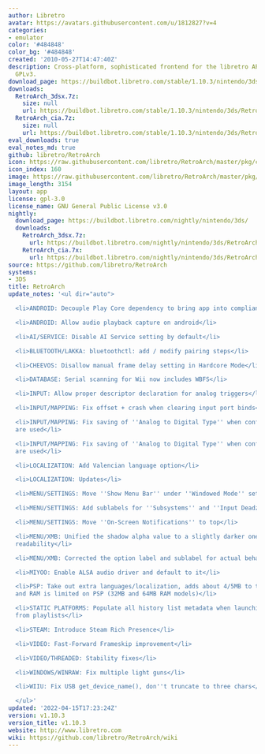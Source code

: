 ```yaml
---
author: Libretro
avatar: https://avatars.githubusercontent.com/u/1812827?v=4
categories:
- emulator
color: '#484848'
color_bg: '#484848'
created: '2010-05-27T14:47:40Z'
description: Cross-platform, sophisticated frontend for the libretro API. Licensed
  GPLv3.
download_page: https://buildbot.libretro.com/stable/1.10.3/nintendo/3ds
downloads:
  RetroArch_3dsx.7z:
    size: null
    url: https://buildbot.libretro.com/stable/1.10.3/nintendo/3ds/RetroArch_3dsx.7z
  RetroArch_cia.7z:
    size: null
    url: https://buildbot.libretro.com/stable/1.10.3/nintendo/3ds/RetroArch_cia.7z
eval_downloads: true
eval_notes_md: true
github: libretro/RetroArch
icon: https://raw.githubusercontent.com/libretro/RetroArch/master/pkg/ctr/assets/default.png
icon_index: 160
image: https://raw.githubusercontent.com/libretro/RetroArch/master/pkg/ctr/assets/libretro_banner.png
image_length: 3154
layout: app
license: gpl-3.0
license_name: GNU General Public License v3.0
nightly:
  download_page: https://buildbot.libretro.com/nightly/nintendo/3ds/
  downloads:
    RetroArch_3dsx.7z:
      url: https://buildbot.libretro.com/nightly/nintendo/3ds/RetroArch_3dsx.7z
    RetroArch_cia.7x:
      url: https://buildbot.libretro.com/nightly/nintendo/3ds/RetroArch_cia.7z
source: https://github.com/libretro/RetroArch
systems:
- 3DS
title: RetroArch
update_notes: '<ul dir="auto">

  <li>ANDROID: Decouple Play Core dependency to bring app into compliance for F-Droid</li>

  <li>ANDROID: Allow audio playback capture on android</li>

  <li>AI/SERVICE: Disable AI Service setting by default</li>

  <li>BLUETOOTH/LAKKA: bluetoothctl: add / modify pairing steps</li>

  <li>CHEEVOS: Disallow manual frame delay setting in Hardcore Mode</li>

  <li>DATABASE: Serial scanning for Wii now includes WBFS</li>

  <li>INPUT: Allow proper descriptor declaration for analog triggers</li>

  <li>INPUT/MAPPING: Fix offset + crash when clearing input port binds</li>

  <li>INPUT/MAPPING: Fix saving of ''Analog to Digital Type'' when configuration overrides
  are used</li>

  <li>INPUT/MAPPING: Fix saving of ''Analog to Digital Type'' when configuration overrides
  are used</li>

  <li>LOCALIZATION: Add Valencian language option</li>

  <li>LOCALIZATION: Updates</li>

  <li>MENU/SETTINGS: Move ''Show Menu Bar'' under ''Windowed Mode'' settings</li>

  <li>MENU/SETTINGS: Add sublabels for ''Subsystems'' and ''Input Deadzone/Sensitivity''</li>

  <li>MENU/SETTINGS: Move ''On-Screen Notifications'' to top</li>

  <li>MENU/XMB: Unified the shadow alpha value to a slightly darker one for better
  readability</li>

  <li>MENU/XMB: Corrected the option label and sublabel for actual behavior</li>

  <li>MIYOO: Enable ALSA audio driver and default to it</li>

  <li>PSP: Take out extra languages/localization, adds about 4/5MB to the binary,
  and RAM is limited on PSP (32MB and 64MB RAM models)</li>

  <li>STATIC PLATFORMS: Populate all history list metadata when launching content
  from playlists</li>

  <li>STEAM: Introduce Steam Rich Presence</li>

  <li>VIDEO: Fast-Forward Frameskip improvement</li>

  <li>VIDEO/THREADED: Stability fixes</li>

  <li>WINDOWS/WINRAW: Fix multiple light guns</li>

  <li>WIIU: Fix USB get_device_name(), don''t truncate to three chars</li>

  </ul>'
updated: '2022-04-15T17:23:24Z'
version: v1.10.3
version_title: v1.10.3
website: http://www.libretro.com
wiki: https://github.com/libretro/RetroArch/wiki
---
```

